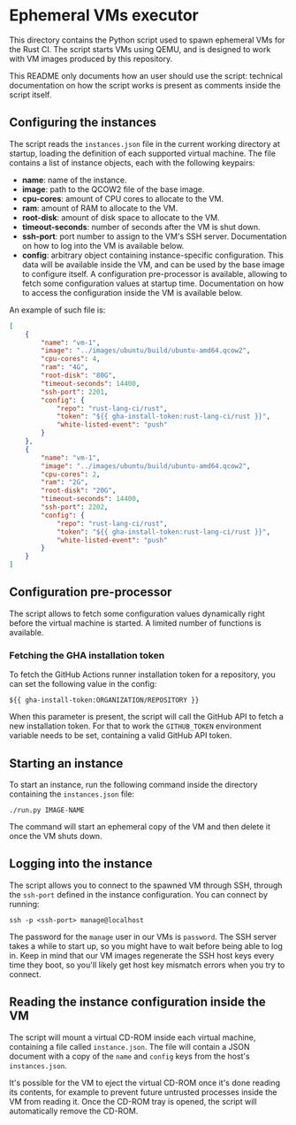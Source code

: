 # Ephemeral VMs executor

This directory contains the Python script used to spawn ephemeral VMs for the
Rust CI. The script starts VMs using QEMU, and is designed to work with VM
images produced by this repository.

This README only documents how an user should use the script: technical
documentation on how the script works is present as comments inside the script
itself.

## Configuring the instances

The script reads the `instances.json` file in the current working directory at
startup, loading the definition of each supported virtual machine. The file
contains a list of instance objects, each with the following keypairs:

* **name**: name of the instance.
* **image**: path to the QCOW2 file of the base image.
* **cpu-cores**: amount of CPU cores to allocate to the VM.
* **ram**: amount of RAM to allocate to the VM.
* **root-disk**: amount of disk space to allocate to the VM.
* **timeout-seconds**: number of seconds after the VM is shut down.
* **ssh-port**: port number to assign to the VM's SSH server. Documentation on
  how to log into the VM is available below.
* **config**: arbitrary object containing instance-specific configuration. This
  data will be available inside the VM, and can be used by the base image to
  configure itself. A configuration pre-processor is available, allowing to
  fetch some configuration values at startup time. Documentation on how to
  access the configuration inside the VM is available below.

An example of such file is:

```json
[
    {
        "name": "vm-1",
        "image": "../images/ubuntu/build/ubuntu-amd64.qcow2",
        "cpu-cores": 4,
        "ram": "4G",
        "root-disk": "80G",
        "timeout-seconds": 14400,
        "ssh-port": 2201,
        "config": {
            "repo": "rust-lang-ci/rust",
            "token": "${{ gha-install-token:rust-lang-ci/rust }}",
            "white-listed-event": "push"
        }
    },
    {
        "name": "vm-1",
        "image": "../images/ubuntu/build/ubuntu-amd64.qcow2",
        "cpu-cores": 2,
        "ram": "2G",
        "root-disk": "20G",
        "timeout-seconds": 14400,
        "ssh-port": 2202,
        "config": {
            "repo": "rust-lang-ci/rust",
            "token": "${{ gha-install-token:rust-lang-ci/rust }}",
            "white-listed-event": "push"
        }
    }
]
```

## Configuration pre-processor

The script allows to fetch some configuration values dynamically right before
the virtual machine is started. A limited number of functions is available.

### Fetching the GHA installation token

To fetch the GitHub Actions runner installation token for a repository, you can
set the following value in the config:

```
${{ gha-install-token:ORGANIZATION/REPOSITORY }}
```

When this parameter is present, the script will call the GitHub API to fetch a
new installation token. For that to work the `GITHUB_TOKEN` environment
variable needs to be set, containing a valid GitHub API token.

## Starting an instance

To start an instance, run the following command inside the directory containing
the `instances.json` file:

```
./run.py IMAGE-NAME
```

The command will start an ephemeral copy of the VM and then delete it once the
VM shuts down.

## Logging into the instance

The script allows you to connect to the spawned VM through SSH, through the
`ssh-port` defined in the instance configuration. You can connect by running:

```
ssh -p <ssh-port> manage@localhost
```

The password for the `manage` user in our VMs is `password`. The SSH server
takes a while to start up, so you might have to wait before being able to log
in. Keep in mind that our VM images regenerate the SSH host keys every time
they boot, so you'll likely get host key mismatch errors when you try to
connect.

## Reading the instance configuration inside the VM

The script will mount a virtual CD-ROM inside each virtual machine, containing
a file called `instance.json`. The file will contain a JSON document with a
copy of the `name` and `config` keys from the host's `instances.json`.

It's possible for the VM to eject the virtual CD-ROM once it's done reading its
contents, for example to prevent future untrusted processes inside the VM from
reading it. Once the CD-ROM tray is opened, the script will automatically
remove the CD-ROM.
